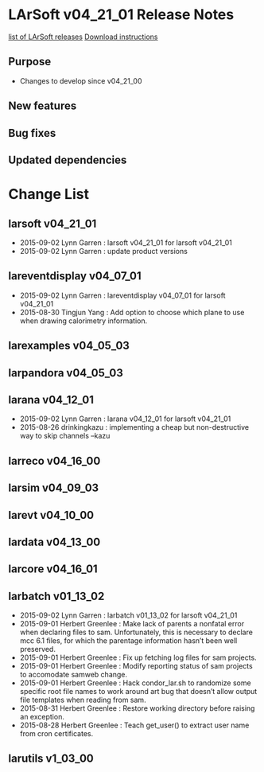 LArSoft v04_21_01 Release Notes
======================================================================

[list of LArSoft releases](LArSoft_release_list)
[Download instructions](http://scisoft.fnal.gov/scisoft/bundles/larsoft/v04_21_01/larsoft-v04_21_01.html)

Purpose
--------------------

-   Changes to develop since v04_21_00

New features
------------------------------

Bug fixes
------------------------

Updated dependencies
----------------------------------------------

Change List
============================

larsoft v04_21_01
------------------------------------------

-   2015-09-02 Lynn Garren : larsoft v04_21_01 for larsoft v04_21_01
-   2015-09-02 Lynn Garren : update product versions

lareventdisplay v04_07_01
----------------------------------------------------------

-   2015-09-02 Lynn Garren : lareventdisplay v04_07_01 for larsoft v04_21_01
-   2015-08-30 Tingjun Yang : Add option to choose which plane to use when drawing calorimetry information.

larexamples v04_05_03
--------------------------------------------------

larpandora v04_05_03
------------------------------------------------

larana v04_12_01
----------------------------------------

-   2015-09-02 Lynn Garren : larana v04_12_01 for larsoft v04_21_01
-   2015-08-26 drinkingkazu : implementing a cheap but non-destructive way to skip channels –kazu

larreco v04_16_00
------------------------------------------

larsim v04_09_03
----------------------------------------

larevt v04_10_00
----------------------------------------

lardata v04_13_00
------------------------------------------

larcore v04_16_01
------------------------------------------

larbatch v01_13_02
--------------------------------------------

-   2015-09-02 Lynn Garren : larbatch v01_13_02 for larsoft v04_21_01
-   2015-09-01 Herbert Greenlee : Make lack of parents a nonfatal error when declaring files to sam. Unfortunately, this is necessary to declare mcc 6.1 files, for which the parentage information hasn’t been well preserved.
-   2015-09-01 Herbert Greenlee : Fix up fetching log files for sam projects.
-   2015-09-01 Herbert Greenlee : Modify reporting status of sam projects to accomodate samweb change.
-   2015-09-01 Herbert Greenlee : Hack condor_lar.sh to randomize some specific root file names to work around art bug that doesn’t allow output file templates when reading from sam.
-   2015-08-31 Herbert Greenlee : Restore working directory before raising an exception.
-   2015-08-28 Herbert Greenlee : Teach get_user() to extract user name from cron certificates.

larutils v1_03_00
------------------------------------------
